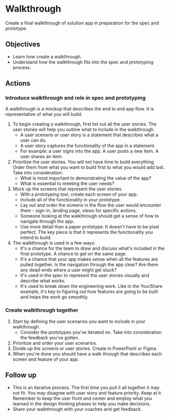 # Walkthrough

Create a final walkthrough of solution app in preparation for the spec and prototype.

## Objectives

* Learn how create a walkthrough.
* Understand how the walkthrough fits into the spec and prototyping process.

## Actions

### Introduce walkthrough and role in spec and prototyping

A walkthrough is a mockup that describes the end to end app flow. It is representative of what you will build.

1. To begin creating a walkthrough, first list out all the user stories. The user stories will help you outline what to include in the walkthrough.
     * A user scenario or user story is a statement that describes what a user can do.
     * A user story captures the functionality of the app in a statement.
     * For example: a user signs into the app. A user posts a new item. A user shares an item.
2. Prioritize the user stories. You will not have time to build everything. Order them from what you want to build first to what you would add last. Take into consideration:
     * What is most important to demonstrating the value of the app?
     * What is essential to meeting the user needs?
3. Mock up the screens that represent the user stories.
     * With a prototyping tool, create each screen of your app.
     * Include all of the functionality in your prototype.
     * Lay out and order the screens in the flow the user would encounter them - sign-in, landing page, views for specific actions.
     * Someone looking at the walkthrough should get a sense of how to navigate through the app.
     * Use more detail than a paper prototype. It doesn't have to be pixel perfect. The key piece is that it represents the functionality you intend to build.
4. The walkthrough is used in a few ways:
     * It's a chance for the team to draw and discuss what's included in the final prototype. A chance to get on the same page.
     * It's a chance that your app makes sense when all the features are pulled together. Is the navigation through the app clear? Are there any dead-ends where a user might get stuck?
     * It's used in the spec to represent the user stories visually and describe what works.
     * It's used to break down the engineering work. Like in the YourShare example, it's key to figuring out how features are going to be built and helps the work go smoothly.

### Create walkthrough together

1. Start by defining the user scenarios you want to include in your walkthrough.
      * Consider the prototypes you've iterated on. Take into consideration the feedback you've gotten.
2. Prioritize and order your user scenarios.
3. Divide up the screens or user stories. Create in PowerPoint or Figma.
4. When you're done you should have a walk through that describes each screen and feature of your app.

## Follow up

* This is an iterative process. The first time you pull it all together it may not fit. You may disagree with user story and feature priority. Keep at it. Remember to keep the user front and center and employ what you learned in the design thinking phases to help you make decisions.
* Share your walkthrough with your coaches and get feedback.
